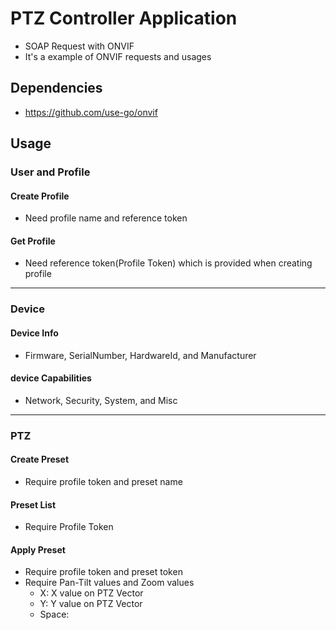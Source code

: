 # PTZ Controller Application
* SOAP Request with ONVIF
* It's a example of ONVIF requests and usages 

## Dependencies
* https://github.com/use-go/onvif

## Usage

### User and Profile
#### Create Profile
* Need profile name and reference token

#### Get Profile
* Need reference token(Profile Token) which is provided when creating profile

---

### Device
#### Device Info
* Firmware, SerialNumber, HardwareId, and Manufacturer

#### device Capabilities
* Network, Security, System, and Misc

---

### PTZ
#### Create Preset
* Require profile token and preset name

#### Preset List
* Require Profile Token

#### Apply Preset
* Require profile token and preset token
* Require Pan-Tilt values and Zoom values
    * X: X value on PTZ Vector
    * Y: Y value on PTZ Vector
    * Space: 